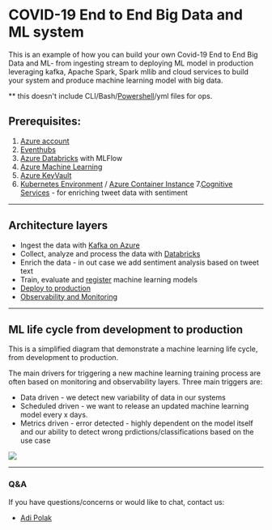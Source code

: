 # COVID-19 End to End Big Data and ML system
This is an example of how you can build your own Covid-19 End to End Big Data and ML- from ingesting stream to deploying ML model in production 
leveraging kafka, Apache Spark, Spark mllib and cloud services to build your system and produce machine learning model with big data.

** this doesn't include CLI/Bash/[Powershell](https://docs.microsoft.com/powershell/scripting/overview?view=powershell-7%3FWT.mc_id%3Darticle-infoq-adpolak&WT.mc_id=data-0000-adpolak)/yml files
for ops.

## Prerequisites:
1. [Azure account](https://azure.microsoft.com/free?WT.mc_id=data-0000-adpolak)
2. [Eventhubs](https://docs.microsoft.com/azure/event-hubs/event-hubs-create?WT.mc_id=data-0000-adpolak)
3. [Azure Databricks](https://docs.microsoft.com/azure/azure-databricks/quickstart-create-databricks-workspace-portal?WT.mc_id=data-0000-adpolak) with MLFlow
4. [Azure Machine Learning](https://docs.microsoft.com/azure/machine-learning/tutorial-1st-experiment-sdk-setup?WT.mc_id=data-0000-adpolak)
5. [Azure KeyVault](https://docs.microsoft.com/azure/key-vault/secrets/quick-create-portal?WT.mc_id=data-0000-adpolak)
6. [Kubernetes Environment](https://docs.microsoft.com/azure/aks/kubernetes-walkthrough?WT.mc_id=data-0000-adpolak) / [Azure Container Instance](https://docs.microsoft.com/azure/container-instances/container-instances-quickstart-portal?WT.mc_id=data-0000-adpolak)
7.[Cognitive Services](https://docs.microsoft.com/azure/cognitive-services/text-analytics/quickstarts/python?WT.mc_id=data-0000-adpolak) - for enriching tweet data with sentiment

--------

## Architecture layers
* Ingest the data with [Kafka on Azure](https://azure.microsoft.com/blog/processing-trillions-of-events-per-day-with-apache-kafka-on-azure?WT.mc_id=data-0000-adpolak)
* Collect, analyze and process the data with [Databricks](https://docs.microsoft.com/azure/databricks/scenarios/quickstart-create-databricks-workspace-portal?WT.mc_id=data-0000-adpolak&tabs=azure-portal)
* Enrich the data - in out case we add sentiment analysis based on tweet text
* Train, evaluate and [register](https://docs.microsoft.com/azure/databricks/applications/mlflow/?WT.mc_id=data-0000-adpolak) machine learning models
* [Deploy to production](https://docs.microsoft.com/azure/machine-learning/how-to-deploy-and-where?WT.mc_id=data-0000-adpolak&tabs=azcli)
* [Observability and Monitoring](https://logz.io/blog/azure-monitoring-guide/)

----------

## ML life cycle from development to production
This is a simplified diagram that demonstrate a machine learning life cycle, from development to production.

The main drivers for triggering a new machine learning training process are often based on monitoring and observability layers. 
Three main triggers are:

* Data driven - we detect new variability of data in our systems
* Scheduled driven - we want to release an updated machine learning model every x days.
* Metrics driven - error detected - highly dependent on the model itself and our ability to detect wrong prdictions/classifications based on the use case

![](https://raw.githubusercontent.com/adipola/covid-19-e2e-big-data-ml-system/master/diagrams/ml-cycle.png)

---------
### Q&A
If you have questions/concerns or would like to chat, contact us:

* [Adi Polak](https://twitter.com/AdiPolak)


